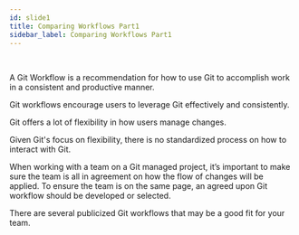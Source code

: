 ```yaml
---
id: slide1
title: Comparing Workflows Part1
sidebar_label: Comparing Workflows Part1
---
```



<!-- ![xxx](https://raw.githubusercontent.com/ChickenKyiv/awesome-git-article/master/img/merge/simple-git-flow.png) -->


﻿<!-- #### Comparing Workflows -->


A Git Workflow is a recommendation for how to use Git to accomplish work in a consistent and productive manner.

Git workflows encourage users to leverage Git effectively and consistently.

Git offers a lot of flexibility in how users manage changes.

Given Git's focus on flexibility, there is no standardized process on how to interact with Git.

When working with a team on a Git managed project, it’s important to make sure the team is all in agreement on how the flow of changes will be applied. To ensure the team is on the same page, an agreed upon Git workflow should be developed or selected.

There are several publicized Git workflows that may be a good fit for your team.
